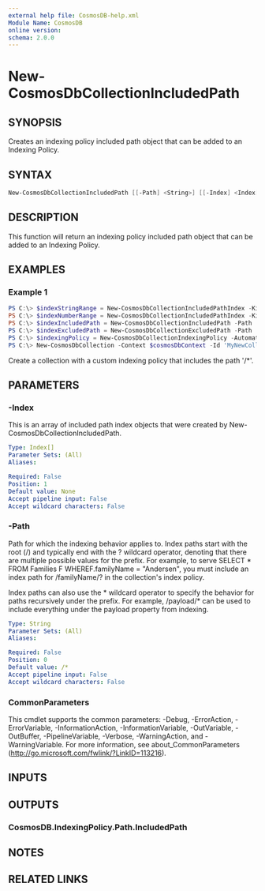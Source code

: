 ```yaml
---
external help file: CosmosDB-help.xml
Module Name: CosmosDB
online version:
schema: 2.0.0
---
```


# New-CosmosDbCollectionIncludedPath

## SYNOPSIS

Creates an indexing policy included path object that can be
added to an Indexing Policy.

## SYNTAX

```powershell
New-CosmosDbCollectionIncludedPath [[-Path] <String>] [[-Index] <Index[]>] [<CommonParameters>]
```

## DESCRIPTION

This function will return an indexing policy included path
object that can be added to an Indexing Policy.

## EXAMPLES

### Example 1

```powershell
PS C:\> $indexStringRange = New-CosmosDbCollectionIncludedPathIndex -Kind Range -DataType String -Precision -1
PS C:\> $indexNumberRange = New-CosmosDbCollectionIncludedPathIndex -Kind Range -DataType Number -Precision -1
PS C:\> $indexIncludedPath = New-CosmosDbCollectionIncludedPath -Path '/*' -Index $indexStringRange, $indexNumberRange
PS C:\> $indexExcludedPath = New-CosmosDbCollectionExcludedPath -Path '/test/*'
PS C:\> $indexingPolicy = New-CosmosDbCollectionIndexingPolicy -Automatic $true -IndexingMode Consistent -IncludedPath $indexIncludedPath -ExcludedPath $indexExcludedPath
PS C:\> New-CosmosDbCollection -Context $cosmosDbContext -Id 'MyNewCollection' -PartitionKey 'account' -IndexingPolicy $indexingPolicy
```

Create a collection with a custom indexing policy that includes
the path '/*'.

## PARAMETERS

### -Index

This is an array of included path index objects that were created by
New-CosmosDbCollectionIncludedPath.

```yaml
Type: Index[]
Parameter Sets: (All)
Aliases:

Required: False
Position: 1
Default value: None
Accept pipeline input: False
Accept wildcard characters: False
```

### -Path

Path for which the indexing behavior applies to.
Index paths start with the root (/) and typically end with the ? wildcard
operator, denoting that there are multiple possible values for the prefix.
For example, to serve
SELECT * FROM Families F WHEREF.familyName = "Andersen", you
must include an index path for /familyName/? in the collection's index policy.

Index paths can also use the * wildcard operator to specify the behavior for
paths recursively under the prefix.
For example, /payload/* can be used to include everything under the payload
property from indexing.

```yaml
Type: String
Parameter Sets: (All)
Aliases:

Required: False
Position: 0
Default value: /*
Accept pipeline input: False
Accept wildcard characters: False
```

### CommonParameters

This cmdlet supports the common parameters: -Debug, -ErrorAction, -ErrorVariable, -InformationAction, -InformationVariable, -OutVariable, -OutBuffer, -PipelineVariable, -Verbose, -WarningAction, and -WarningVariable. For more information, see about_CommonParameters (http://go.microsoft.com/fwlink/?LinkID=113216).

## INPUTS

## OUTPUTS

### CosmosDB.IndexingPolicy.Path.IncludedPath

## NOTES

## RELATED LINKS
